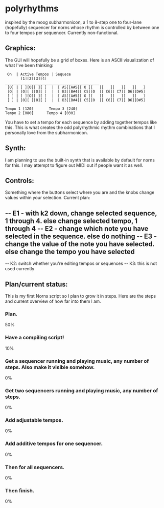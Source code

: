 # polyrhythms

inspired by the moog subharmonicon, a 1 to 8-step one to four-lane (hopefully) sequencer for norns whose rhythm is controlled by between one to four tempos per sequencer. Currently non-functional.

## Graphics:

The GUI will hopefully be a grid of boxes. Here is an ASCII visualization of what I've been thinking:

```
 On  | Active Tempos | Sequece
       [1][2][3][4]
___________________________________________
 [O] | [ ][O][ ][ ]  |  [ A5][A#5][ O ][   ][   ][   ][   ][   ]
 [O] | [O][ ][O][ ]  |  [ B3][B#4][ C5][O  ][ C6][ C7][ D6][D#5]
 [ ] | [ ][O][ ][ ]  |  [ A5][A#5][ O ][   ][   ][   ][   ][   ]
 [ ] | [O][ ][O][ ]  |  [ B3][B#4][ C5][O  ][ C6][ C7][ D6][D#5]

Tempo 1 [120]       Tempo 3 [240]
Tempo 2 [080]      Tempo 4 [030]
```

You have to set a tempo for each sequence by adding together tempos like this. This is what creates the odd polyrhythmic rhythm combinations that I personally love from the subharmonicon.

## Synth:

I am planning to use the built-in synth that is available by default for norns for this. I may attempt to figure out MIDI out if people want it as well.

## Controls:

Something where the buttons select where you are and the knobs change values within your selection. Current plan:

-- E1 - with k2 down, change selected sequence, 1 through 4. else change selected tempo, 1 through 4
-- E2 - change which note you have selected in the sequence. else do nothing
-- E3 - change the value of the note you have selected. else change the tempo you have selected
--
-- K2: switch whether you're editing tempos or sequences
-- K3: this is not used currently

## Plan/current status:

This is my first Norns script so I plan to grow it in steps. Here are the steps and current overview of how far into them I am.

### Plan. 
50%
### Have a compiling script!
10%
### Get a sequencer running and playing music, any number of steps. Also make it visible somehow. 
0%
### Get two sequencers running and playing music, any number of steps.
0%
### Add adjustable tempos.
0%
### Add additive tempos for one sequencer.
0%
### Then for all sequencers.
0%
### Then finish.
0%
